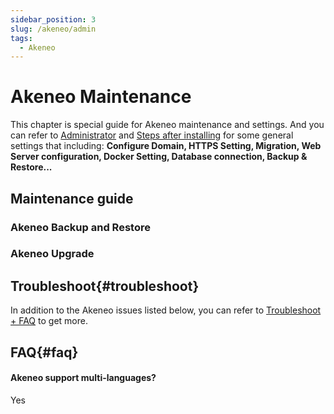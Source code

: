 ```yaml
---
sidebar_position: 3
slug: /akeneo/admin
tags:
  - Akeneo
---
```



# Akeneo Maintenance

This chapter is special guide for Akeneo maintenance and settings. And you can refer to [Administrator](../administrator) and [Steps after installing](../install/setup) for some general settings that including: **Configure Domain, HTTPS Setting, Migration, Web Server configuration, Docker Setting, Database connection, Backup & Restore...**  

## Maintenance guide

### Akeneo Backup and Restore

### Akeneo Upgrade

## Troubleshoot{#troubleshoot}

In addition to the Akeneo issues listed below, you can refer to [Troubleshoot + FAQ](../troubleshoot) to get more.  

## FAQ{#faq}

#### Akeneo support multi-languages?

Yes


